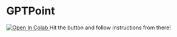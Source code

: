 # GPTPoint
<a target="_blank" href="https://colab.research.google.com/github/TheSiker/GPTPoint/blob/main/GPTPoint.ipynb">
  <img src="https://colab.research.google.com/assets/colab-badge.svg" alt="Open In Colab"/>
</a>
Hit the button and follow instructions from there!
